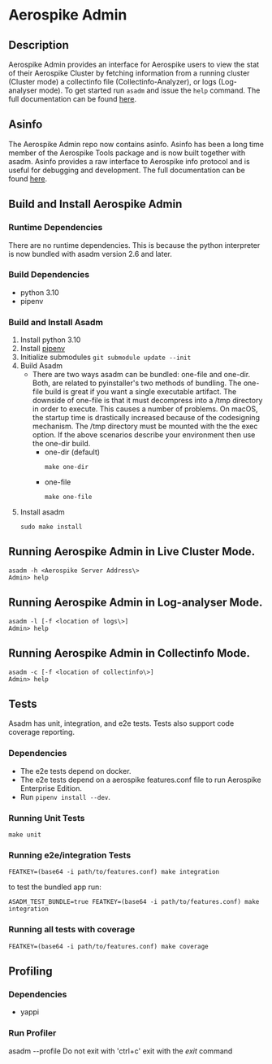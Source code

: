 # Aerospike Admin

## Description
Aerospike Admin provides an interface for Aerospike users to view the stat
of their Aerospike Cluster by fetching information from a running cluster (Cluster mode) 
a collectinfo file (Collectinfo-Analyzer), or logs (Log-analyser mode).
To get started run `asadm` and issue the `help` command. The
full documentation can be found [here](https://docs.aerospike.com/tools/asadm).

## Asinfo
The Aerospike Admin repo now contains asinfo. Asinfo has been a long time member of the
Aerospike Tools package and is now built together with asadm. Asinfo provides a raw
interface to Aerospike info protocol and is useful for debugging and development. The
full documentation can be found [here](https://docs.aerospike.com/tools/asinfo).

## Build and Install Aerospike Admin
### Runtime Dependencies
There are no runtime dependencies.  This is because the python interpreter is now 
bundled with asadm version 2.6 and later.

### Build Dependencies
- python 3.10
- pipenv

### Build and Install Asadm
1. Install python 3.10
2. Install [pipenv](https://pypi.org/project/pipenv/)
3. Initialize submodules `git submodule update --init`
4. Build Asadm
    - There are two ways asadm can be bundled: one-file and one-dir. Both, are related to
    pyinstaller's two methods of bundling. The one-file build is great if you want a single 
    executable artifact. The downside of one-file is that it must decompress into a /tmp
    directory in order to execute.  This causes a number of problems.  On macOS, the startup
    time is drastically increased because of the codesigning mechanism. The /tmp directory
    must be mounted with the the exec option. If the above scenarios describe your environment
    then use the one-dir build.
        * one-dir (default)
            ```
            make one-dir
            ```
        * one-file
            ```
            make one-file
            ```
5. Install asadm
    ```
    sudo make install
    ```

## Running Aerospike Admin in Live Cluster Mode.
```
asadm -h <Aerospike Server Address\>
Admin> help
```

## Running Aerospike Admin in Log-analyser Mode.
```
asadm -l [-f <location of logs\>]
Admin> help
```

## Running Aerospike Admin in Collectinfo Mode.
```
asadm -c [-f <location of collectinfo\>]
Admin> help
```


## Tests
Asadm has unit, integration, and e2e tests. Tests also support code coverage reporting.

### Dependencies
- The e2e tests depend on docker. 
- The e2e tests depend on a aerospike features.conf file to run Aerospike Enterprise Edition. 
- Run `pipenv install --dev`.

### Running Unit Tests
```
make unit
```

### Running e2e/integration Tests
```
FEATKEY=(base64 -i path/to/features.conf) make integration
```
to test the bundled app run:
```
ASADM_TEST_BUNDLE=true FEATKEY=(base64 -i path/to/features.conf) make integration
```

### Running all tests with coverage
```
FEATKEY=(base64 -i path/to/features.conf) make coverage
```

## Profiling
### Dependencies
- yappi

### Run Profiler
asadm --profile
Do not exit with 'ctrl+c' exit with the *exit* command
